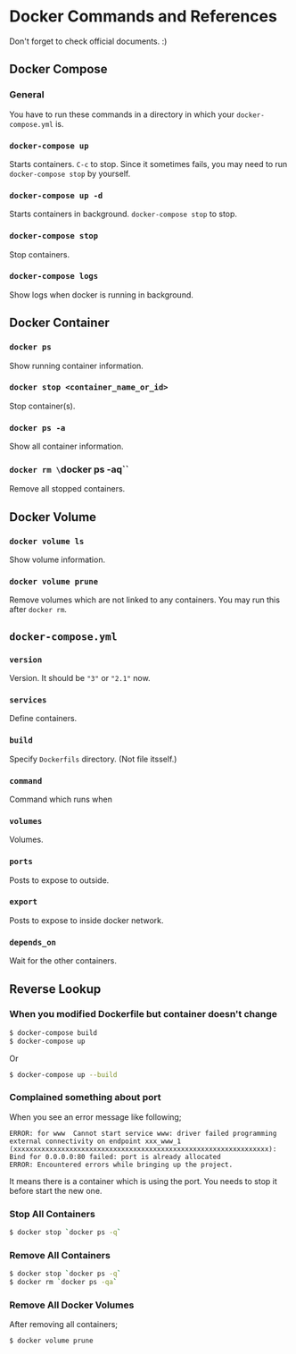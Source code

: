# Docker Commands and References

Don't forget to check official documents. :)

## Docker Compose

### General

You have to run these commands in a directory in which your `docker-compose.yml` is.

### `docker-compose up`

Starts containers. `C-c` to stop. Since it sometimes fails, you may need to run `docker-compose stop` by yourself.

### `docker-compose up -d`

Starts containers in background. `docker-compose stop` to stop.

### `docker-compose stop`

Stop containers.

### `docker-compose logs`

Show logs when docker is running in background.

## Docker Container

### `docker ps`

Show running container information.

### `docker stop <container_name_or_id>`

Stop container(s).

### `docker ps -a`

Show all container information.

### `docker rm \`docker ps -aq\``

Remove all stopped containers.

## Docker Volume

### `docker volume ls`

Show volume information.

### `docker volume prune`

Remove volumes which are not linked to any containers. You may run this after `docker rm`.

## `docker-compose.yml`

### `version`

Version. It should be `"3"` or `"2.1"` now.

### `services`

Define containers.

### `build`

Specify `Dockerfils` directory. (Not file itsself.)

### `command`

Command which runs when

### `volumes`

Volumes.

### `ports`

Posts to expose to outside.

### `export`

Posts to expose to inside docker network.

### `depends_on`

Wait for the other containers.

## Reverse Lookup

### When you modified Dockerfile but container doesn't change

```bash
$ docker-compose build
$ docker-compose up
```

Or

```bash
$ docker-compose up --build
```

### Complained something about port

When you see an error message like following;

```
ERROR: for www  Cannot start service www: driver failed programming external connectivity on endpoint xxx_www_1 (xxxxxxxxxxxxxxxxxxxxxxxxxxxxxxxxxxxxxxxxxxxxxxxxxxxxxxxxxxxxxxxx): Bind for 0.0.0.0:80 failed: port is already allocated
ERROR: Encountered errors while bringing up the project.
```

It means there is a container which is using the port. You needs to stop it before start the new one.

### Stop All Containers

```bash
$ docker stop `docker ps -q`
```

### Remove All Containers

```bash
$ docker stop `docker ps -q`
$ docker rm `docker ps -qa`
```

### Remove All Docker Volumes

After removing all containers;

```bash
$ docker volume prune
```
